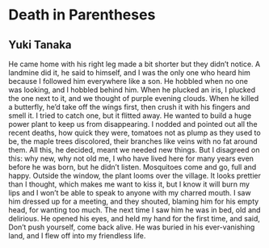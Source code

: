 # Death in Parentheses
## Yuki Tanaka
He came home with his right leg made a bit shorter
but they didn’t notice. A landmine did it, he said
to himself, and I was the only one who heard him
because I followed him everywhere like a son.
He hobbled when no one was looking,
and I hobbled behind him.
When he plucked an iris, I plucked the one next to it,
and we thought of purple evening clouds.
When he killed a butterfly, he’d take off the wings first,
then crush it with his fingers and smell it.
I tried to catch one, but it flitted away.
He wanted to build a huge power plant
to keep us from disappearing. I nodded
and pointed out all the recent deaths, how quick they were,
tomatoes not as plump as they used to be,
the maple trees discolored, their branches
like veins with no fat around them.
All this, he decided, meant we needed new things.
But I disagreed on this: why new, why not
old me, I who have lived here for many years
even before he was born, but he didn’t listen.
Mosquitoes come and go,
full and happy. Outside the window, the plant
looms over the village. It looks prettier than I thought,
which makes me want to kiss it, but I know it will
burn my lips and I won’t be able to speak to anyone
with my charred mouth. I saw him
dressed up for a meeting, and they shouted,
blaming him for his empty head,
for wanting too much. The next time I saw him
he was in bed, old and delirious.
He opened his eyes, and held my hand
for the first time, and said, Don’t push yourself, come back
alive. He was buried in his ever-vanishing land,
and I flew off into my friendless life.